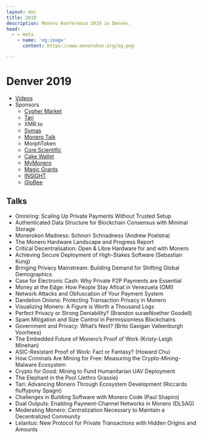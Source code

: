 ```yaml
---
layout: doc
title: 2019
description: Monero Konferenco 2019 in Denver.
head:
  - - meta
    - name: 'og:image'
      content: https://www.monerokon.org/og.png

---
```



# Denver 2019

*  [Videos](https://www.youtube.com/playlist?list=PLsSYUeVwrHBkJHJg_l2uDgbicDJ1PmAVW)
*  Sponsors
   - [Cypher Market](https://www.cyphermarket.com)
   - [Tari](https://www.tari.com)
   - XMR.to
   - [Symas](https://www.symas.com)
   - [Monero Talk](https://www.monerotalk.live)
   - MorphToken
   - [Core Scientific](https://corescientific.com)
   - [Cake Wallet](https://cakewallet.com)
   - [MyMonero](https://mymonero.com)
   - [Magic Grants](https://magicgrants.org)
   - [INSIGHT](https://www.insight.com)
   - [GloBee](https://globee.com)

## Talks
- Omniring: Scaling Up Private Payments Without Trusted Setup
- Authenticated Data Structure for Blockchain Consensus with Minimal Storage
- Monerokon Madness: Schnorr Schnadness (Andrew Poelstra)
- The Monero Hardware Landscape and Progress Report
- Critical Decentralisation: Open & Libre Hardware for and with Monero
- Achieving Secure Deployment of High-Stakes Software (Sebastian Kung)
- Bringing Privacy Mainstream: Building Demand for Shifting Global Demographics
- Case for Electronic Cash: Why Private P2P Payments are Essential
- Money at the Edge: How People Stay Afloat in Venezuela (OMI)
- Network Attacks and Obfuscation of Your Payment System
- Dandelion Onions: Protecting Transaction Privacy in Monero
- Visualizing Monero: A Figure is Worth a Thousand Logs
- Perfect Privacy or Strong Deniability? (Brandon suraeNoether Goodell)
- Spam Mitigation and Size Control in Permissionless Blockchains
- Government and Privacy: What’s Next? (Brito Gavigan Valkenburgh Voorhees)
- The Embedded Future of Monero’s Proof of Work (Kristy-Leigh Minehan)
- ASIC-Resistant Proof of Work: Fact or Fantasy? (Howard Chu)
- How Criminals Are Mining for Free: Measuring the Crypto-Mining-Malware Ecosystem
- Crypto for Good: Mining to Fund Humanitarian UAV Deployment
- The Elephant in the Pool (Jethro Grassie)
- Tari: Advancing Monero Through Ecosystem Development (Riccardo fluffypony Spagni)
- Challenges in Building Software with Monero Code (Paul Shapiro)
- Dual Outputs: Enabling Payment-Channel Networks in Monero (DLSAG)
- Moderating Monero: Centralization Necessary to Maintain a Decentralized Community
- Lelantus: New Protocol for Private Transactions with Hidden Origins and Amounts

